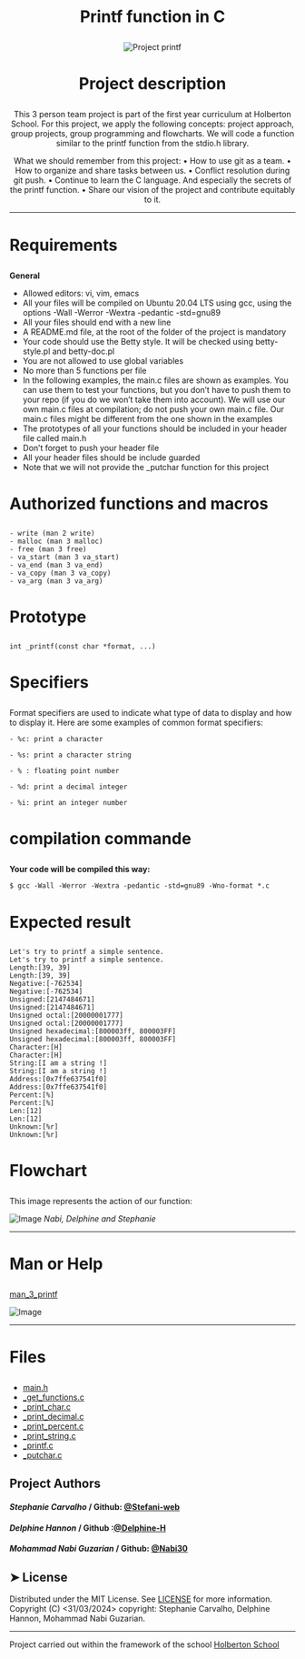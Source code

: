 # <p align="center">Printf function in C</p>

<p align="center">
    <img src="https://cdn.discordapp.com/attachments/1212359396739252225/1223786079686098985/printf.jpg?ex=661b1e9a&is=6608a99a&hm=2ff8261033aeeed1a181687b1f74ba41129b979b594a44435d835aa73f64deea&" alt="Project printf" />
</p>

# <p align="center">Project description</p>

<p align="center">This 3 person team project is part of the first year curriculum at Holberton School. For this project, we apply the following concepts: project approach, group projects, group programming and flowcharts. We will code a function similar to the printf function from the stdio.h library.</p>

<p align="center">What we should remember from this project:
      • How to use git as a team.
      • How to organize and share tasks between us.
      • Conflict resolution during git push.
      • Continue to learn the C language. And especially the secrets of the printf function.
      • Share our vision of the project and contribute equitably to it.</p>

--------------------------------------------------------------------------------

# <p>Requirements</p>

**General**
- Allowed editors: vi, vim, emacs
- All your files will be compiled on Ubuntu 20.04 LTS using gcc, using the options -Wall -Werror -Wextra -pedantic -std=gnu89
- All your files should end with a new line
- A README.md file, at the root of the folder of the project is mandatory
- Your code should use the Betty style. It will be checked using betty-style.pl and betty-doc.pl
- You are not allowed to use global variables
- No more than 5 functions per file
- In the following examples, the main.c files are shown as examples. You can use them to test your functions, but you don’t have to push them to your repo (if you do we won’t take them into account).
We will use our own main.c files at compilation; do not push your own main.c file. Our main.c files might be different from the one shown in the examples
- The prototypes of all your functions should be included in your header file called main.h
- Don’t forget to push your header file
- All your header files should be include guarded
- Note that we will not provide the _putchar function for this project

# <p>Authorized functions and macros</p>

```
- write (man 2 write)
- malloc (man 3 malloc)
- free (man 3 free)
- va_start (man 3 va_start)
- va_end (man 3 va_end)
- va_copy (man 3 va_copy)
- va_arg (man 3 va_arg)
```
# <p>Prototype</p>

```
int _printf(const char *format, ...)
```
# <p>Specifiers</p>

Format specifiers are used to indicate what type of data to display and how to display it. Here are some examples of common format specifiers:

```
- %c: print a character

- %s: print a character string

- % : floating point number

- %d: print a decimal integer

- %i: print an integer number
```

# <p>compilation commande</p>

**Your code will be compiled this way:**

```
$ gcc -Wall -Werror -Wextra -pedantic -std=gnu89 -Wno-format *.c
```
# <p>Expected result</p>

```
Let's try to printf a simple sentence.
Let's try to printf a simple sentence.
Length:[39, 39]
Length:[39, 39]
Negative:[-762534]
Negative:[-762534]
Unsigned:[2147484671]
Unsigned:[2147484671]
Unsigned octal:[20000001777]
Unsigned octal:[20000001777]
Unsigned hexadecimal:[800003ff, 800003FF]
Unsigned hexadecimal:[800003ff, 800003FF]
Character:[H]
Character:[H]
String:[I am a string !]
String:[I am a string !]
Address:[0x7ffe637541f0]
Address:[0x7ffe637541f0]
Percent:[%]
Percent:[%]
Len:[12]
Len:[12]
Unknown:[%r]
Unknown:[%r]
```
# <p>Flowchart</p>

This image represents the action of our function:

![Image](https://cdn.discordapp.com/attachments/1222932112944922707/1223293218721103993/QQQQ.jpg?ex=66195397&is=6606de97&hm=c2ddcfaf18b17e96fabbfff4fb7a9d4fd7eb0d3851947b55bd1905ee517d57bd&)
*Nabi, Delphine and Stephanie*

--------------------------------------------------------------------------------

# <p>Man or Help</p>

[man_3_printf](https://github.com/Stefani-web/holbertonschool-printf/blob/main/man_3_printf)

![Image](https://cdn.discordapp.com/attachments/1212359396739252225/1224120272513138808/image_4.png?ex=661c55d8&is=6609e0d8&hm=6598be3fd93cef18f7b0e22b71637f150496eeaf899e551fbd72b990c9afcacc&)

--------------------------------------------------------------------------------

# <p>Files</p>
- [main.h](https://github.com/Stefani-web/holbertonschool-printf/blob/main/main.h)
- [_get_functions.c](https://github.com/Stefani-web/holbertonschool-printf/blob/main/_get_functions.c)
- [_print_char.c](https://github.com/Stefani-web/holbertonschool-printf/blob/main/_print_char.c)
- [_print_decimal.c](https://github.com/Stefani-web/holbertonschool-printf/blob/main/_print_decimal.c)
- [_print_percent.c](https://github.com/Stefani-web/holbertonschool-printf/blob/main/_print_percent.c)
- [_print_string.c](https://github.com/Stefani-web/holbertonschool-printf/blob/main/_print_string.c)
- [_printf.c](https://github.com/Stefani-web/holbertonschool-printf/blob/main/_printf.c)
- [_putchar.c](https://github.com/Stefani-web/holbertonschool-printf/blob/main/_putchar.c)

## Project Authors
#### *Stephanie Carvalho* / Github: [@Stefani-web](https://github.com/Stefani-web)
#### *Delphine Hannon* / Github :[@Delphine-H](https://github.com/Delphine-H)
#### *Mohammad Nabi Guzarian* / Github: [@Nabi30](https://github.com/Nabi30)

## ➤ License
Distributed under the MIT License. See [LICENSE](https://www.holbertonschool.com/) for more information. Copyright (C) <31/03/2024> copyright: Stephanie Carvalho, Delphine Hannon, Mohammad Nabi Guzarian.

--------------------------------------------------------------------------------
Project carried out within the framework of the school [Holberton School](https://www.holbertonschool.com/)
